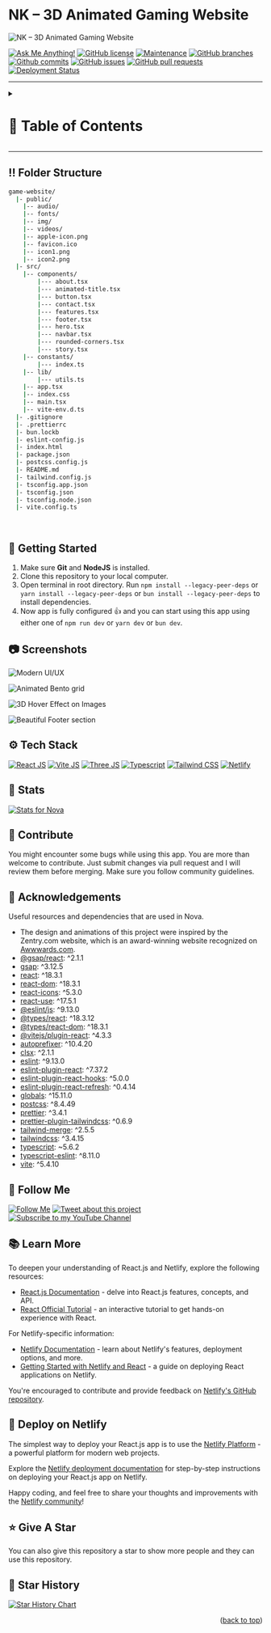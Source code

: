 <a name="readme-top"></a>

# NK – 3D Animated Gaming Website

![NK – 3D Animated Gaming Website](/.github/images/img_main.png "NK – 3D Animated Gaming Website")

[![Ask Me Anything!](https://flat.badgen.net/static/Ask%20me/anything?icon=github&color=black&scale=1.01)](https://github.com/NKpatel32 "Ask Me Anything!")
[![GitHub license](https://flat.badgen.net/github/license/nkpatel32/game-website?icon=github&color=black&scale=1.01)](https://github.com/NKpatel32/game-website/blob/main/LICENSE "GitHub license")
[![Maintenance](https://flat.badgen.net/static/Maintained/yes?icon=github&color=black&scale=1.01)](https://github.com/nkpatel32/game-website/commits/main "Maintenance")
[![GitHub branches](https://flat.badgen.net/github/branches/nkpatel32/game-website?icon=github&color=black&scale=1.01)](https://github.com/NKpatel32/game-website/branches "GitHub branches")
[![Github commits](https://flat.badgen.net/github/commits/nkpatel32/game-website?icon=github&color=black&scale=1.01)](https://github.com/NKpatel32/game-website/commits "Github commits")
[![GitHub issues](https://flat.badgen.net/github/issues/nkpatel32/game-website?icon=github&color=black&scale=1.01)](https://github.com/NKpatel32/game-website/issues "GitHub issues")
[![GitHub pull requests](https://flat.badgen.net/github/prs/nkpatel32/game-website?icon=github&color=black&scale=1.01)](https://github.com/NKpatel32/game-website/pulls "GitHub pull requests")
[![Deployment Status](https://flat.badgen.net/static/Deployed/coming%20soon?icon=netlify&color=green&scale=1.01)](# "Deployment Status")

---

<details>
<summary>

# :notebook_with_decorative_cover: Table of Contents

</summary>

- [Folder Structure](#bangbang-folder-structure)
- [Getting Started](#toolbox-getting-started)
- [Screenshots](#camera-screenshots)
- [Tech Stack](#gear-tech-stack)
- [Stats](#wrench-stats)
- [Contribute](#raised_hands-contribute)
- [Acknowledgements](#gem-acknowledgements)
- [Buy Me a Coffee](#coffee-buy-me-a-coffee)
- [Follow Me](#rocket-follow-me)
- [Learn More](#books-learn-more)
- [Deploy](#page_with_curl-deploy)
- [Give A Star](#star-give-a-star)
- [Star History](#star2-star-history)

</details>

---

## :bangbang: Folder Structure

```bash
game-website/
  |- public/
    |-- audio/
    |-- fonts/
    |-- img/
    |-- videos/
    |-- apple-icon.png
    |-- favicon.ico
    |-- icon1.png
    |-- icon2.png
  |- src/
    |-- components/
        |--- about.tsx
        |--- animated-title.tsx
        |--- button.tsx
        |--- contact.tsx
        |--- features.tsx
        |--- footer.tsx
        |--- hero.tsx
        |--- navbar.tsx
        |--- rounded-corners.tsx
        |--- story.tsx
    |-- constants/
        |--- index.ts
    |-- lib/
        |--- utils.ts
    |-- app.tsx
    |-- index.css
    |-- main.tsx
    |-- vite-env.d.ts
  |- .gitignore
  |- .prettierrc
  |- bun.lockb
  |- eslint-config.js
  |- index.html
  |- package.json
  |- postcss.config.js
  |- README.md
  |- tailwind.config.js
  |- tsconfig.app.json
  |- tsconfig.json
  |- tsconfig.node.json
  |- vite.config.ts

```

<br />

## :toolbox: Getting Started

1. Make sure **Git** and **NodeJS** is installed.
2. Clone this repository to your local computer.
3. Open terminal in root directory. Run `npm install --legacy-peer-deps` or `yarn install --legacy-peer-deps` or `bun install --legacy-peer-deps` to install dependencies.
4. Now app is fully configured 👍 and you can start using this app using either one of `npm run dev` or `yarn dev` or `bun dev`.

## :camera: Screenshots

![Modern UI/UX](/.github/images/img1.png "Modern UI/UX")

![Animated Bento grid](/.github/images/img2.png "Animated Bento grid")

![3D Hover Effect on Images](/.github/images/img3.png "3D Hover Effect on Images")

![Beautiful Footer section](/.github/images/img4.png "Beautiful Footer section")

## :gear: Tech Stack

[![React JS](https://skillicons.dev/icons?i=react "React JS")](https://react.dev/ "React JS") [![Vite JS](https://skillicons.dev/icons?i=vite "Vite JS")](https://vitejs.dev/ "Vite JS") [![Three JS](https://skillicons.dev/icons?i=threejs "Three JS")](https://threejs.org/ "Three JS") [![Typescript](https://skillicons.dev/icons?i=ts "Typescript")](https://www.typescriptlang.org "Typescript") [![Tailwind CSS](https://skillicons.dev/icons?i=tailwind "Tailwind CSS")](https://tailwindcss.com/ "Tailwind CSS") [![Netlify](https://skillicons.dev/icons?i=netlify "Netlify")](https://netlify.app/ "Netlify")

## :wrench: Stats

[![Stats for Nova](/.github/images/stats.svg "Stats for Nova")](https://pagespeed.web.dev/analysis?url=https://nova-game.netlify.app/ "Stats for Nova")

## :raised_hands: Contribute

You might encounter some bugs while using this app. You are more than welcome to contribute. Just submit changes via pull request and I will review them before merging. Make sure you follow community guidelines.

## :gem: Acknowledgements

Useful resources and dependencies that are used in Nova.

- The design and animations of this project were inspired by the Zentry.com website, which is an award-winning website recognized on [Awwwards.com](https://awwwards.com "Awwwards.com").
- [@gsap/react](https://www.npmjs.com/package/@gsap/react): ^2.1.1
- [gsap](https://www.npmjs.com/package/gsap): ^3.12.5
- [react](https://www.npmjs.com/package/react): ^18.3.1
- [react-dom](https://www.npmjs.com/package/react-dom): ^18.3.1
- [react-icons](https://www.npmjs.com/package/react-icons): ^5.3.0
- [react-use](https://www.npmjs.com/package/react-use): ^17.5.1
- [@eslint/js](https://www.npmjs.com/package/@eslint/js): ^9.13.0
- [@types/react](https://www.npmjs.com/package/@types/react): ^18.3.12
- [@types/react-dom](https://www.npmjs.com/package/@types/react-dom): ^18.3.1
- [@vitejs/plugin-react](https://www.npmjs.com/package/@vitejs/plugin-react): ^4.3.3
- [autoprefixer](https://www.npmjs.com/package/autoprefixer): ^10.4.20
- [clsx](https://www.npmjs.com/package/clsx): ^2.1.1
- [eslint](https://www.npmjs.com/package/eslint): ^9.13.0
- [eslint-plugin-react](https://www.npmjs.com/package/eslint-plugin-react): ^7.37.2
- [eslint-plugin-react-hooks](https://www.npmjs.com/package/eslint-plugin-react-hooks): ^5.0.0
- [eslint-plugin-react-refresh](https://www.npmjs.com/package/eslint-plugin-react-refresh): ^0.4.14
- [globals](https://www.npmjs.com/package/globals): ^15.11.0
- [postcss](https://www.npmjs.com/package/postcss): ^8.4.49
- [prettier](https://www.npmjs.com/package/prettier): ^3.4.1
- [prettier-plugin-tailwindcss](https://www.npmjs.com/package/prettier-plugin-tailwindcss): ^0.6.9
- [tailwind-merge](https://www.npmjs.com/package/tailwind-merge): ^2.5.5
- [tailwindcss](https://www.npmjs.com/package/tailwindcss): ^3.4.15
- [typescript](https://www.npmjs.com/package/typescript): ~5.6.2
- [typescript-eslint](https://www.npmjs.com/package/typescript-eslint): ^8.11.0
- [vite](https://www.npmjs.com/package/vite): ^5.4.10


## :rocket: Follow Me

[![Follow Me](https://img.shields.io/github/followers/nkpatel32?style=social&label=Follow&maxAge=2592000)](https://github.com/nkpatel32 "Follow Me")
[![Tweet about this project](https://img.shields.io/twitter/url?style=social&url=https%3A%2F%2Ftwitter.com%2FTechnicalShubam)](https://twitter.com/intent/tweet?text=Check+out+this+amazing+app:&url=https%3A%2F%2Fgithub.com%2Fsanidhyy%2Fgame-website "Tweet about this project")
[![Subscribe to my YouTube Channel](https://img.shields.io/youtube/channel/subscribers/thecodecommandos)](https://www.youtube.com/@thecodecommandos./?sub_confirmation=1 "Subscribe to my YouTube Channel")

## :books: Learn More

To deepen your understanding of React.js and Netlify, explore the following resources:

- [React.js Documentation](https://reactjs.org/docs) - delve into React.js features, concepts, and API.
- [React Official Tutorial](https://reactjs.org/tutorial) - an interactive tutorial to get hands-on experience with React.

For Netlify-specific information:

- [Netlify Documentation](https://docs.netlify.com) - learn about Netlify's features, deployment options, and more.
- [Getting Started with Netlify and React](https://docs.netlify.com/frameworks/react) - a guide on deploying React applications on Netlify.

You're encouraged to contribute and provide feedback on [Netlify's GitHub repository](https://github.com/netlify/netlify).

## :page_with_curl: Deploy on Netlify

The simplest way to deploy your React.js app is to use the [Netlify Platform](https://app.netlify.com/start) - a powerful platform for modern web projects.

Explore the [Netlify deployment documentation](https://docs.netlify.com/site-deploys/create-deploys) for step-by-step instructions on deploying your React.js app on Netlify.

Happy coding, and feel free to share your thoughts and improvements with the [Netlify community](https://community.netlify.com)!

## :star: Give A Star

You can also give this repository a star to show more people and they can use this repository.

## :star2: Star History

<a href="https://star-history.com/#sanidhyy/game-website&Timeline">
<picture>
  <source media="(prefers-color-scheme: dark)" srcset="https://api.star-history.com/svg?repos=sanidhyy/game-website&type=Timeline&theme=dark" />
  <source media="(prefers-color-scheme: light)" srcset="https://api.star-history.com/svg?repos=sanidhyy/game-website&type=Timeline" />
  <img alt="Star History Chart" src="https://api.star-history.com/svg?repos=sanidhyy/game-website&type=Timeline" />
</picture>
</a>

<br />
<p align="right">(<a href="#readme-top">back to top</a>)</p>
